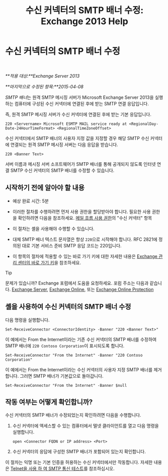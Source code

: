 ﻿---
title: '수신 커넥터의 SMTP 배너 수정: Exchange 2013 Help'
TOCTitle: 수신 커넥터의 SMTP 배너 수정
ms:assetid: d667704e-fd69-4aca-9c35-eef7006944b2
ms:mtpsurl: https://technet.microsoft.com/ko-kr/library/Bb124740(v=EXCHG.150)
ms:contentKeyID: 52058138
ms.date: 05/22/2018
mtps_version: v=EXCHG.150
ms.translationtype: MT
---

# 수신 커넥터의 SMTP 배너 수정

 

_**적용 대상:**Exchange Server 2013_

_**마지막으로 수정된 항목:**2015-04-08_

*SMTP 배너*는 원격 SMTP 메시징 서버가 Microsoft Exchange Server 2013을 실행하는 컴퓨터에 구성된 수신 커넥터에 연결된 후에 받는 SMTP 연결 응답입니다.

즉, 원격 SMTP 메시징 서버가 수신 커넥터에 연결된 후에 받는 기본 응답입니다.

    220 <Servername> Microsoft ESMTP MAIL service ready at <RegionalDay-Date-24HourTimeFormat> <RegionalTimeZoneOffset>

수신 커넥터에서 SMTP 배너의 사용자 지정 값을 지정할 경우 해당 SMTP 수신 커넥터에 연결되는 원격 SMTP 메시징 서버는 다음 응답을 받습니다.

    220 <Banner Text>

서버 이름과 메시징 서버 소프트웨어가 SMTP 배너를 통해 공개되지 않도록 인터넷 연결 SMTP 수신 커넥터의 SMTP 배너를 수정할 수 있습니다.

## 시작하기 전에 알아야 할 내용

  - 예상 완료 시간: 5분

  - 이러한 절차를 수행하려면 먼저 사용 권한을 할당받아야 합니다. 필요한 사용 권한을 확인하려면 다음을 참조하세요. [메일 흐름 사용 권한](mail-flow-permissions-exchange-2013-help.md)의 "수신 커넥터" 항목

  - 이 절차는 셸을 사용해야 수행할 수 있습니다.

  - 대체 SMTP 배너 텍스트 문자열은 항상 `220`으로 시작해야 합니다. RFC 2821에 정의된 대로 기본 서비스 준비 SMTP 응답 코드는 220입니다.

  - 이 항목의 절차에 적용할 수 있는 바로 가기 키에 대한 자세한 내용은 [Exchange 관리 센터의 바로 가기 키](keyboard-shortcuts-in-the-exchange-admin-center-exchange-online-protection-help.md)을 참조하세요.


> [!TIP]
> 문제가 있습니까? Exchange 포럼에서 도움을 요청하세요. 포럼 주소는 다음과 같습니다. <A href="https://go.microsoft.com/fwlink/p/?linkid=60612">Exchange Server</A>, <A href="https://go.microsoft.com/fwlink/p/?linkid=267542">Exchange Online</A>, 또는 <A href="https://go.microsoft.com/fwlink/p/?linkid=285351">Exchange Online Protection</A>



## 셸을 사용하여 수신 커넥터의 SMTP 배너 수정

다음 명령을 실행합니다.

    Set-ReceiveConnector <ConnectorIdentity> -Banner "220 <Banner Text>"

이 예에서는 From the Internet이라는 기존 수신 커넥터의 SMTP 배너를 수정하여 SMTP 배너에 `220 Contoso Corporation`이 표시되도록 합니다.

    Set-ReceiveConnector "From the Internet" -Banner "220 Contoso Corporation"

이 예에서는 From the Internet이라는 수신 커넥터의 사용자 지정 SMTP 배너를 제거합니다. 그러면 SMTP 배너가 기본값으로 돌아갑니다.

    Set-ReceiveConnector "From the Internet" -Banner $null

## 작동 여부는 어떻게 확인합니까?

수신 커넥터의 SMTP 배너가 수정되었는지 확인하려면 다음을 수행합니다.

1.  수신 커넥터에 액세스할 수 있는 컴퓨터에서 텔넷 클라이언트를 열고 다음 명령을 실행합니다.
    
        open <Connector FQDN or IP address> <Port>

2.  수신 커넥터의 응답에 구성한 SMTP 배너가 포함되어 있는지 확인합니다.

이 절차는 익명 또는 기본 인증을 허용하는 수신 커넥터에서만 작동합니다. 자세한 내용은 [Telnet을 사용 하 여 SMTP 통신 테스트](use-telnet-to-test-smtp-communication-exchange-2013-help.md)를 참조하십시오.

